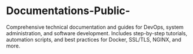 # Documentations-Public-
Comprehensive technical documentation and guides for DevOps, system administration, and software development. Includes step-by-step tutorials, automation scripts, and best practices for Docker, SSL/TLS, NGINX, and more.
